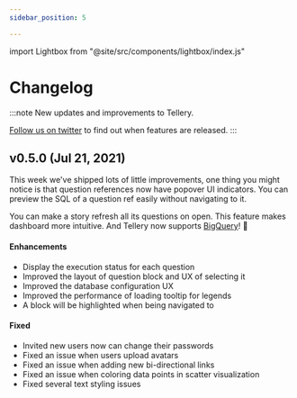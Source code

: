 ```yaml
---
sidebar_position: 5

---
```


import Lightbox from "@site/src/components/lightbox/index.js"

# Changelog

:::note
New updates and improvements to Tellery.

[Follow us on twitter](https://twitter.com/telleryhq) to find out when features are released.
:::


## v0.5.0 (Jul 21, 2021)

<Lightbox src='/img/tutorial/question-reference-popover.png' title='Question reference popover' />


This week we've shipped lots of little improvements, one thing you might notice is that question references now have popover UI indicators. You can preview the SQL of a question ref easily without navigating to it.

You can make a story refresh all its questions on open. This feature makes dashboard more intuitive. And Tellery now supports [BigQuery](https://tellery.io/docs/how-to-use/configure-database#bigquery)! 🎉


#### Enhancements

- Display the execution status for each question
- Improved the layout of question block and UX of selecting it
- Improved the database configuration UX
- Improved the performance of loading tooltip for legends
- A block will be highlighted when being navigated to


#### Fixed

- Invited new users now can change their passwords
- Fixed an issue when users upload avatars
- Fixed an issue when adding new bi-directional links
- Fixed an issue when coloring data points in scatter visualization
- Fixed several text styling issues